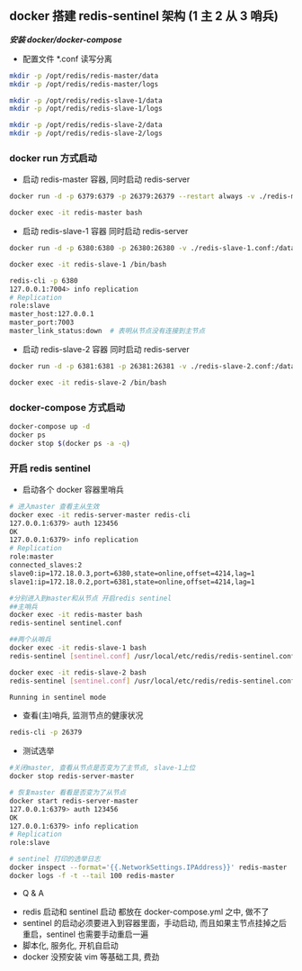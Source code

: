 ## docker 搭建 redis-sentinel 架构 (1 主 2 从 3 哨兵)

**_安装 docker/docker-compose_**

- 配置文件 \*.conf 读写分离

```sh
mkdir -p /opt/redis/redis-master/data
mkdir -p /opt/redis/redis-master/logs

mkdir -p /opt/redis/redis-slave-1/data
mkdir -p /opt/redis/redis-slave-1/logs

mkdir -p /opt/redis/redis-slave-2/data
mkdir -p /opt/redis/redis-slave-2/logs
```

### docker run 方式启动

- 启动 redis-master 容器, 同时启动 redis-server

```sh
docker run -d -p 6379:6379 -p 26379:26379 --restart always -v ./redis-master.conf:/data/redis.conf -v ./sentinel-main.conf:/data/sentinel.conf --name redis-master redis:latest redis-server redis.conf

docker exec -it redis-master bash
```

- 启动 redis-slave-1 容器 同时启动 redis-server

```sh
docker run -d -p 6380:6380 -p 26380:26380 -v ./redis-slave-1.conf:/data/redis.conf -v ./sentinel-slave-1.conf:/data/sentinel.conf --name redis-slave-1 redis:latest redis-server redis.conf

docker exec -it redis-slave-1 /bin/bash

redis-cli -p 6380
127.0.0.1:7004> info replication
# Replication
role:slave
master_host:127.0.0.1
master_port:7003
master_link_status:down  # 表明从节点没有连接到主节点
```

- 启动 redis-slave-2 容器 同时启动 redis-server

```sh
docker run -d -p 6381:6381 -p 26381:26381 -v ./redis-slave-2.conf:/data/redis.conf -v ./sentinel-slave-2.conf:/data/sentinel.conf --name redis-slave-2 redis:latest redis-server redis.conf

docker exec -it redis-slave-2 /bin/bash
```

### docker-compose 方式启动

```sh
docker-compose up -d
docker ps
docker stop $(docker ps -a -q)
```

### 开启 redis sentinel

- 启动各个 docker 容器里哨兵

```sh
# 进入master 查看主从生效
docker exec -it redis-server-master redis-cli
127.0.0.1:6379> auth 123456
OK
127.0.0.1:6379> info replication
# Replication
role:master
connected_slaves:2
slave0:ip=172.18.0.3,port=6380,state=online,offset=4214,lag=1
slave1:ip=172.18.0.2,port=6381,state=online,offset=4214,lag=1

#分别进入到master和从节点 开启redis sentinel
##主哨兵
docker exec -it redis-master bash
redis-sentinel sentinel.conf

##两个从哨兵
docker exec -it redis-slave-1 bash
redis-sentinel [sentinel.conf] /usr/local/etc/redis/redis-sentinel.conf

docker exec -it redis-slave-2 bash
redis-sentinel [sentinel.conf] /usr/local/etc/redis/redis-sentinel.conf

Running in sentinel mode
```

- 查看(主)哨兵, 监测节点的健康状况

```sh
redis-cli -p 26379
```

- 测试选举

```sh
#关闭master, 查看从节点是否变为了主节点, slave-1上位
docker stop redis-server-master

# 恢复master 看看是否变为了从节点
docker start redis-server-master
127.0.0.1:6379> auth 123456
OK
127.0.0.1:6379> info replication
# Replication
role:slave

# sentinel 打印的选举日志
docker inspect --format='{{.NetworkSettings.IPAddress}}' redis-master
docker logs -f -t --tail 100 redis-master
```

- Q & A

* redis 启动和 sentinel 启动 都放在 docker-compose.yml 之中, 做不了
* sentinel 的启动必须要进入到容器里面，手动启动, 而且如果主节点挂掉之后重启，sentinel 也需要手动重启一遍
* 脚本化, 服务化, 开机自启动
* docker 没预安装 vim 等基础工具, 费劲
